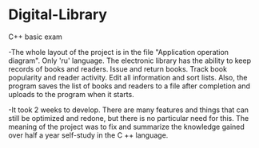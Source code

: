 # Digital-Library
C++ basic exam

-The whole layout of the project is in the file "Application operation diagram". Only 'ru' language.
The electronic library has the ability to keep records of books and readers. Issue and return books. Track book popularity and reader activity. 
Edit all information and sort lists. Also, the program saves the list of books and readers to a file after completion and uploads to the program when it starts.

-It took 2 weeks to develop. There are many features and things that can still be optimized and redone, but there is no particular need for this. 
The meaning of the project was to fix and summarize the knowledge gained over half a year self-study in the C ++ language.
